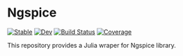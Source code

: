 # Ngspice

[![Stable](https://img.shields.io/badge/docs-stable-blue.svg)](https://JuliaComputing.github.io/Ngspice.jl/stable)
[![Dev](https://img.shields.io/badge/docs-dev-blue.svg)](https://JuliaComputing.github.io/Ngspice.jl/dev)
[![Build Status](https://github.com/JuliaComputing/Ngspice.jl/workflows/CI/badge.svg)](https://github.com/JuliaComputing/Ngspice.jl/actions)
[![Coverage](https://codecov.io/gh/JuliaComputing/Ngspice.jl/branch/master/graph/badge.svg)](https://codecov.io/gh/JuliaComputing/Ngspice.jl)


This repository provides a Julia wraper for Ngspice library.